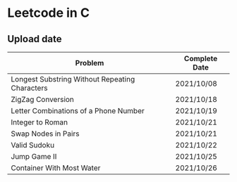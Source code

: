 # Leetcode in C

## Upload date  
| Problem | Complete Date |  
| --- | --- | 
| Longest Substring Without Repeating Characters | 2021/10/08 |  
| ZigZag Conversion | 2021/10/18 |  
| Letter Combinations of a Phone Number | 2021/10/19 |  
| Integer to Roman | 2021/10/21 |  
| Swap Nodes in Pairs | 2021/10/21 |  
| Valid Sudoku | 2021/10/22 |  
| Jump Game II | 2021/10/25 |  
| Container With Most Water | 2021/10/26 |
